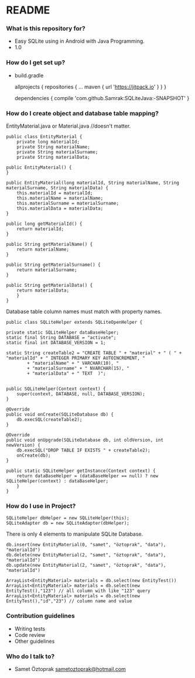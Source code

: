 # README #

### What is this repository for? ###

* Easy SQLite using in Android with Java Programming.
* 1.0

### How do I get set up? ###

* build.gradle

	allprojects {
		repositories {
			...
			maven { url 'https://jitpack.io' }
		}
	}

	dependencies {
		compile 'com.github.Samrak:SQLiteJava:-SNAPSHOT'
	}
  
### How do I create object and database table mapping? ###
 
 EntityMaterial.java or Material.java //doesn't matter.

    public class EntityMaterial {
        private long materialId;
        private String materialName;
        private String materialSurname;
        private String materialData;

    public EntityMaterial() {
    }

    public EntityMaterial(long materialId, String materialName, String materialSurname, String materialData) {
        this.materialId = materialId;
        this.materialName = materialName;
        this.materialSurname = materialSurname;
        this.materialData = materialData;
    }

    public long getMaterialId() {
        return materialId;
    }

    public String getMaterialName() {
        return materialName;
    }

    public String getMaterialSurname() {
        return materialSurname;
    }

    public String getMaterialData() {
        return materialData;
        }
    }

Database table column names must match with property names.

    public class SQLiteHelper extends SQLiteOpenHelper {

    private static SQLiteHelper dataBaseHelper;
    static final String DATABASE = "activate";
    static final int DATABASE_VERSION = 1;

    static String createTable2 = "CREATE TABLE " + "material" + " ( " + "materialId" + " INTEGER PRIMARY KEY AUTOINCREMENT, "
            + "materialName" + " VARCHAR(10), "
            + "materialSurname" + " NVARCHAR(15), "
            + "materialData" + " TEXT  )";


    public SQLiteHelper(Context context) {
        super(context, DATABASE, null, DATABASE_VERSION);
    }

    @Override
    public void onCreate(SQLiteDatabase db) {
        db.execSQL(createTable2);
    }

    @Override
    public void onUpgrade(SQLiteDatabase db, int oldVersion, int newVersion) {
        db.execSQL("DROP TABLE IF EXISTS " + createTable2);
        onCreate(db);
    }

    public static SQLiteHelper getInstance(Context context) {
        return dataBaseHelper = (dataBaseHelper == null) ? new SQLiteHelper(context) : dataBaseHelper;
        }
    }
    
### How do I use in Project? ###

    SQLiteHelper dbHelper = new SQLiteHelper(this);
    SQLiteAdapter db = new SQLiteAdapter(dbHelper);

There is only 4 elements to manipulate SQLite Database.

    db.insert(new EntityMaterial(0, "samet", "öztoprak", "data"), "materialId")
    db.delete(new EntityMaterial(2, "samet", "öztoprak", "data"), "materialId")
    db.update(new EntityMaterial(2, "samet", "öztoprak", "data"), "materialId")

    ArrayList<EntityMaterial> materials = db.select(new EntityTest())
    ArrayList<EntityMaterial> materials = db.select(new EntityTest(),"123") // all column with like "123" query
    ArrayList<EntityMaterial> materials = db.select(new EntityTest(),"id","23") // column name and value

### Contribution guidelines ###

* Writing tests
* Code review
* Other guidelines

### Who do I talk to? ###

* Samet Öztoprak sametoztoprak@hotmail.com
